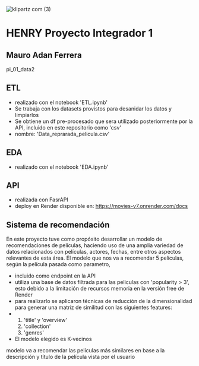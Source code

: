 ![klipartz com (3)](https://github.com/mauroferrer/pi_01_data2/assets/100243583/bd340770-a356-4cd5-bafa-8a7bd2c24457)


# HENRY Proyecto Integrador 1  
## Mauro Adan Ferrera
pi_01_data2  

## ETL  
- realizado con el notebook 'ETL.ipynb'
- Se trabaja con los datasets provistos para desanidar los datos y limpiarlos
- Se obtiene un df pre-procesado que sera utilizado posteriormente por la API, incluido en este repositorio como 'csv'
- nombre: 'Data_reprarada_pelicula.csv'

## EDA  
- realizado con el notebook 'EDA.ipynb'

## API  
- realizada con FasrAPI
- deploy en Render disponible en: https://movies-v7.onrender.com/docs

## Sistema de recomendación  
En este proyecto tuve como propósito desarrollar un modelo de recomendaciones de películas, haciendo
uso de una amplia variedad de datos relacionados con películas, actores, fechas, entre otros aspectos
relevantes de esta área.  El modelo que nos va a recomendar 5 películas, según la película pasada como parametro, 


- incluido como endpoint en la API
- utiliza una base de datos filtrada para las peliculas con 'popularity > 3', esto debido a la limitación de recursos memoria en la versión free de Render
- para realizarlo se aplicaron técnicas de reducción de la dimensionalidad para generar una matríz de similitud con las siguientes features:
- 1) 'title' y 'overview'
  2) 'collection'
  3) 'genres'
- El modelo elegido es K-vecinos

modelo va a recomendar las películas más similares en base a la descripción y título de la película
vista por el usuario
